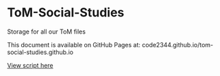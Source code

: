 # ToM-Social-Studies
Storage for all our ToM files

This document is available on GitHub Pages at: code2344.github.io/tom-social-studies.github.io

[View script here](ToM-Social-Studies.github.io/ToM-document-main.md)
